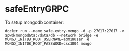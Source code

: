 # safeEntryGRPC

To setup mongodb container:

```
docker run --name safe-entry-mongo -d -p 27017:27017 -v $pwd/mongodata:/data/db --network bridge -e MONGO_INITDB_ROOT_USERNAME=adminuser -e MONGO_INITDB_ROOT_PASSWORD=csc3004 mongo
```
